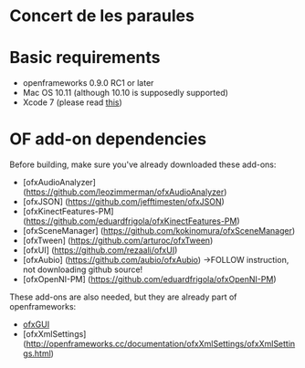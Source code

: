 # Concert de les paraules

# Basic requirements

* openframeworks 0.9.0 RC1 or later
* Mac OS 10.11 (although 10.10 is supposedly supported)
* Xcode 7 (please read [this](http://forum.openframeworks.cc/t/warning-before-upgrading-to-xcode-7/20755))

# OF add-on dependencies

Before building, make sure you've already downloaded these add-ons:

* [ofxAudioAnalyzer] (https://github.com/leozimmerman/ofxAudioAnalyzer)
* [ofxJSON] (https://github.com/jefftimesten/ofxJSON)
* [ofxKinectFeatures-PM] (https://github.com/eduardfrigola/ofxKinectFeatures-PM)
* [ofxSceneManager] (https://github.com/kokinomura/ofxSceneManager)
* [ofxTween] (https://github.com/arturoc/ofxTween)
* [ofxUI] (https://github.com/rezaali/ofxUI)
* [ofxAubio] (https://github.com/aubio/ofxAubio) ->FOLLOW instruction, not downloading github source!
* [ofxOpenNI-PM] (https://github.com/eduardfrigola/ofxOpenNI-PM)

These add-ons are also needed, but they are already part of openframeworks:
* [ofxGUI](http://openframeworks.cc/documentation/ofxGui/ofxGui.html)
* [ofxXmlSettings] (http://openframeworks.cc/documentation/ofxXmlSettings/ofxXmlSettings.html)

